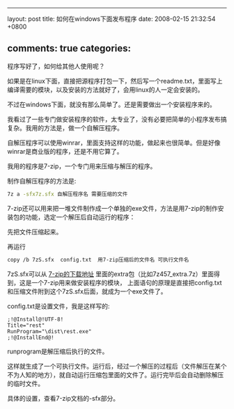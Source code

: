 
---
layout: post
title: 如何在windows下面发布程序
date: 2008-02-15 21:32:54 +0800

comments: true
categories: 
---

程序写好了，如何给其他人使用呢？

如果是在linux下面，直接把源程序打包一下，然后写一个readme.txt，里面写上编译需要的模块，以及安装的方法就好了，会用linux的人一定会安装的。

不过在windows下面，就没有那么简单了。还是需要做出一个安装程序来的。

我看过了一些专门做安装程序的软件，太专业了，没有必要把简单的小程序发布搞复杂。我用的方法是，做一个自解压程序。

自解压程序可以使用winrar，里面支持这样的功能，做起来也很简单。但是好像winrar是商业版的程序，还是不用它算了。

我用的程序是7-zip，一个专门用来压缩与解压的程序。

制作自解压程序的方法是:

```sh
7z a -sfx7z.sfx 自解压程序名 需要压缩的文件
```

7-zip还可以用来把一堆文件制作成一个单独的exe文件，方法是用7-zip的制作安装包的功能，选定一个解压后自动运行的程序：

先把文件压缩起来。

再运行

```sh
copy /b 7zS.sfx  config.txt  用7-zip压缩后的文件名 可执行文件名
```

7zS.sfx可以从 [7-zip的下载地址](http://prdownloads.sourceforge.net/sevenzip/)
里面的extra包（比如7z457\_extra.7z）里面得到，这是一个7-zip用来做安装程序的模块，
上面语句的原理是直接把config.txt
和压缩文件附到这个7zS.sfx后面，就成为一个exe文件了。

config.txt是设置文件，我是这样写的:

    ;!@Install@!UTF-8!
    Title="rest"
    RunProgram="\dist\rest.exe"
    ;!@InstallEnd@!

runprogram是解压缩后执行的文件。

这样就生成了一个可执行文件。运行后，经过一个解压的过程后（文件解压在某个不为人知的地方），就自动运行压缩包里面的文件了。运行完毕后会自动删除解压的临时文件。

具体的设置，查看7-zip文档的-sfx部分。
